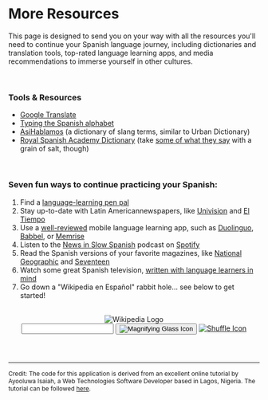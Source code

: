 <h1>More Resources</h1>


<p>This page is designed to send you on your way with all the resources you'll need to continue your Spanish language journey, including dictionaries and translation tools, top-rated language learning apps, and media recommendations to immerse yourself in other cultures.</p>
<br>
<section>
	<h3>Tools & Resources</h3>
<ul>
  <li><a href="https://translate.google.com/">Google Translate</a></li>
  <li><a href="https://studyspanish.com/typing-spanish-accents">Typing the Spanish alphabet</a></li>
  <li><a href="https://www.asihablamos.com/">AsiHablamos</a> (a dictionary of slang terms, similar to Urban Dictionary)</li>
  <li><a href="https://www.rae.es/recursos/diccionarios">Royal Spanish Academy Dictionary</a> (take <a href="https://www.nytimes.com/2010/11/26/world/europe/26spanish.html">some of what they say</a> with a grain of salt, though)</li>
</ul>
</section>
<br>
<section>
	<h3>Seven fun ways to continue practicing your Spanish:</h3>
<ol>
	<li>Find a <a href="https://www.fluentin3months.com/pen-pals/">language-learning pen pal</a></li>
	<li>Stay up-to-date with Latin Americannewspapers, like <a href="https://www.univision.com">Univision</a> and <a href="https://www.eltiempo.com/">El Tiempo</a></strong></li>
	<li>Use a <a href="https://www.cnet.com/news/best-language-learning-apps-become%20fluent/">well-reviewed</a> mobile language learning app, such as <a href="https://www.duolingo.com/">Duolinguo</a>, <a href="https://www.babbel.com/">Babbel</a>, or <a href="https://www.memrise.com/">Memrise</a></li>
	<li>Listen to the <a href="https://www.newsinslowspanish.com/spanish-podcast">News in Slow Spanish</a> podcast on <a href="https://open.spotify.com/show/3DfaUnQ6qypI0qK7tGhp4A">Spotify</a></li>
	<li>Read the Spanish versions of your favorite magazines, like <a href="https://www.ngenespanol.com/">National Geographic</a> and <a href="https://www.seventeenenespanol.com/">Seventeen</a></li>
	<li>Watch some great Spanish television, <a href="https://spanishlandschool.com/best-spanish-tv-shows/">written with language learners in mind</a></li>
	<li>Go down a "Wikipedia en Español" rabbit hole... see below to get started!</li>
</ol>
</section>

<br>

<header class="searchForm-container">
<img src="https://image.ibb.co/e6vOFQ/wikipedia.png" alt="Wikipedia Logo">
<form class="searchForm">
        <input type="search" class="searchForm-input">
        <button type="submit" class="icon searchIcon">
          <img src="https://image.ibb.co/cpG8zk/search.png" alt="Magnifying Glass Icon">
        </button>
        <a href="" class="icon randomIcon">
          <img src="https://image.ibb.co/fR5OX5/random.png" alt="Shuffle Icon">
        </a>
      </form>
</header>
<section class="searchResults"></section>
  
<script>
  function handleSubmit(event) {
    // prevent page from reloading when form is submitted
  event.preventDefault();
  // get the value of the input field
  const input = document.querySelector('.searchForm-input').value;
  // remove whitespace from the input
  const searchQuery = input.trim();
  // call `fetchResults` and pass it the `searchQuery`
  fetchResults(searchQuery);
}

function fetchResults(searchQuery) {
	  const endpoint = `https://es.wikipedia.org/w/api.php?action=query&list=search&prop=info&inprop=url&utf8=&format=json&origin=*&srlimit=20&srsearch=${searchQuery}`;
  	fetch(endpoint)
  		.then(response => response.json())
  		.then(data => {
        const results = data.query.search;
  	  	displayResults(results);
		})
       .catch(() => document.querySelector('.searchForm-input').value = 'Please enter a search term.');
       //.catch(() => console.log('An error occured'));
}

function displayResults(results) {
  const searchResults = document.querySelector('.searchResults');
  searchResults.innerHTML = '';
  results.forEach(result => {
  const url = encodeURI(`https://es.wikipedia.org/wiki/${result.title}`);
  
  searchResults.insertAdjacentHTML('beforeend',
  
  `<div class="resultItem">
  <h3 class="resultItem-title">
  <a href="${url}" target="_blank" rel="noopener">${result.title}</a>
  </h3>
  <span class="resultItem-snippet">${result.snippet}</span><br>
  <a href="${url}" class="resultItem-link" target="_blank" rel="noopener">${url}</a>
  </div>`
  );
  
});

console.log(results);
}
const form = document.querySelector('.searchForm');
form.addEventListener('submit', handleSubmit);
</script>

<hr>
<div style="clear:both;"></div>
<div>
	<p style="font-size: 86%;">Credit: The code for this application is derived from an excellent online tutorial by Ayooluwa Isaiah, a Web Technologies Software Developer based in Lagos, Nigeria. The tutorial can be followed <a href="https://freshman.tech/wikipedia-javascript/">here</a>.</p></div>

